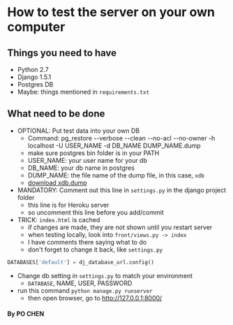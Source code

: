 # How to test the server on your own computer

## Things you need to have

* Python 2.7
* Django 1.5.1
* Postgres DB
* Maybe: things mentioned in `requirements.txt`

## What need to be done

* OPTIONAL: Put test data into your own DB
	- Command: pg_restore --verbose --clean --no-acl --no-owner -h localhost -U USER_NAME -d DB_NAME DUMP_NAME.dump
	- make sure postgres bin folder is in your PATH
	- USER_NAME: your user name for your db
	- DB_NAME: your db name in postgres
	- DUMP_NAME: the file name of the dump file, in this case, `xdb`
	- [download xdb.dump](https://s3-ap-southeast-2.amazonaws.com/pochen-temp/xdb.dump)
* MANDATORY: Comment out this line in `settings.py` in the django project folder
	- this line is for Heroku server
	- so uncomment this line before you add/commit
* TRICK: `index.html` is cached
	- if changes are made, they are not shown until you restart server
	- when testing locally, look into `front/views.py -> index`
	- I have comments there saying what to do
	- don't forget to change it back, like `settings.py`

```python
DATABASES['default'] = dj_database_url.config()
```

* Change db setting in `settings.py` to match your environment
	- `DATABASE`, NAME, USER, PASSWORD
* run this command `python manage.py runserver`
	- then open browser, go to http://127.0.0.1:8000/

#### By PO CHEN